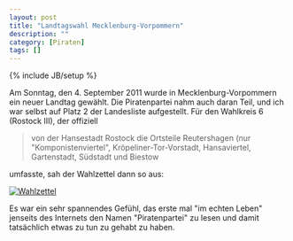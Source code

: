 ```yaml
---
layout: post
title: "Landtagswahl Mecklenburg-Vorpommern"
description: ""
category: [Piraten]
tags: []
---
```

{% include JB/setup %}

Am Sonntag, den 4. September 2011 wurde in Mecklenburg-Vorpommern ein neuer Landtag gewählt. Die Piratenpartei nahm auch daran Teil, und ich war selbst auf Platz 2 der Landesliste aufgestellt. Für den Wahlkreis 6 (Rostock III), der offiziell 

> von der Hansestadt Rostock die Ortsteile Reutershagen (nur "Komponistenviertel", Kröpeliner-Tor-Vorstadt, Hansaviertel, Gartenstadt, Südstadt und Biestow

umfasste, sah der Wahlzettel dann so aus:

[![Wahlzettel](/assets/images/2011-09-04-wahlkreis6.png "Wahlzettel")](/assets/images/2011-09-04-wahlkreis6.pdf)

Es war ein sehr spannendes Gefühl, das erste mal "im echten Leben" jenseits des Internets den Namen "Piratenpartei" zu lesen und damit tatsächlich etwas zu tun zu gehabt zu haben.
